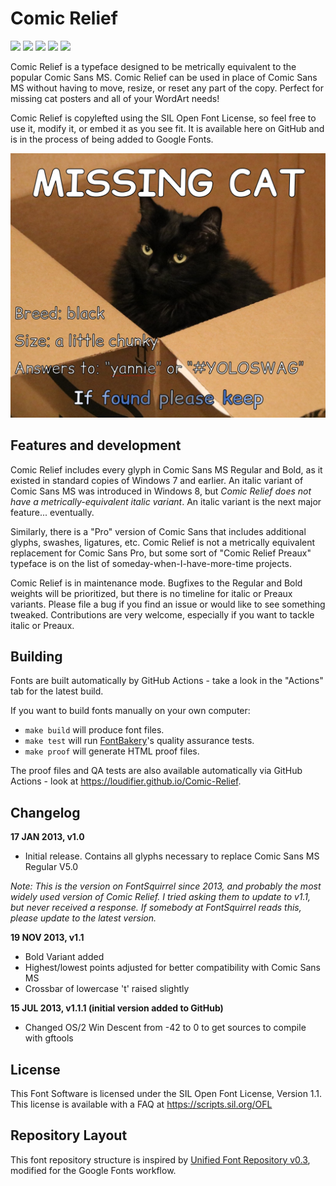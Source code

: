 # Comic Relief

[![][Fontbakery]](https://loudifier.github.io/Comic-Relief/fontbakery/fontbakery-report.html)
[![][Universal]](https://loudifier.github.io/Comic-Relief/fontbakery/fontbakery-report.html)
[![][GF Profile]](https://loudifier.github.io/Comic-Relief/fontbakery/fontbakery-report.html)
[![][Outline Correctness]](https://loudifier.github.io/Comic-Relief/fontbakery/fontbakery-report.html)
[![][Shaping]](https://loudifier.github.io/Comic-Relief/fontbakery/fontbakery-report.html)

[Fontbakery]: https://img.shields.io/endpoint?url=https%3A%2F%2Fraw.githubusercontent.com%2Floudifier%2FComic-Relief%2Fgh-pages%2Fbadges%2Foverall.json
[GF Profile]: https://img.shields.io/endpoint?url=https%3A%2F%2Fraw.githubusercontent.com%2Floudifier%2FComic-Relief%2Fgh-pages%2Fbadges%2FGoogleFonts.json
[Outline Correctness]: https://img.shields.io/endpoint?url=https%3A%2F%2Fraw.githubusercontent.com%2Floudifier%2FComic-Relief%2Fgh-pages%2Fbadges%2FOutlineCorrectnessChecks.json
[Shaping]: https://img.shields.io/endpoint?url=https%3A%2F%2Fraw.githubusercontent.com%2Floudifier%2FComic-Relief%2Fgh-pages%2Fbadges%2FShapingChecks.json
[Universal]: https://img.shields.io/endpoint?url=https%3A%2F%2Fraw.githubusercontent.com%2Floudifier%2FComic-Relief%2Fgh-pages%2Fbadges%2FUniversal.json

Comic Relief is a typeface designed to be metrically equivalent to the popular Comic Sans MS. Comic Relief can be used in place of Comic Sans MS without having to move, resize, or reset any part of the copy. Perfect for missing cat posters and all of your WordArt needs!

Comic Relief is copylefted using the SIL Open Font License, so feel free to use it, modify it, or embed it as you see fit. It is available here on GitHub and is in the process of being added to Google Fonts.

![Sample Image](documentation/cat-poster.jpg)

## Features and development

Comic Relief includes every glyph in Comic Sans MS Regular and Bold, as it existed in standard copies of Windows 7 and earlier. An italic variant of Comic Sans MS was introduced in Windows 8, but *Comic Relief does not have a metrically-equivalent italic variant*. An italic variant is the next major feature... eventually.

Similarly, there is a "Pro" version of Comic Sans that includes additional glyphs, swashes, ligatures, etc. Comic Relief is not a metrically equivalent replacement for Comic Sans Pro, but some sort of "Comic Relief Preaux" typeface is on the list of someday-when-I-have-more-time projects.

Comic Relief is in maintenance mode. Bugfixes to the Regular and Bold weights will be prioritized, but there is no timeline for italic or Preaux variants. Please file a bug if you find an issue or would like to see something tweaked. Contributions are very welcome, especially if you want to tackle italic or Preaux.

## Building

Fonts are built automatically by GitHub Actions - take a look in the "Actions" tab for the latest build.

If you want to build fonts manually on your own computer:

* `make build` will produce font files.
* `make test` will run [FontBakery](https://github.com/googlefonts/fontbakery)'s quality assurance tests.
* `make proof` will generate HTML proof files.

The proof files and QA tests are also available automatically via GitHub Actions - look at https://loudifier.github.io/Comic-Relief.

## Changelog

**17 JAN 2013, v1.0**
- Initial release. Contains all glyphs necessary to replace Comic Sans MS Regular V5.0

*Note: This is the version on FontSquirrel since 2013, and probably the most widely used version of Comic Relief. I tried asking them to update to v1.1, but never received a response. If somebody at FontSquirrel reads this, please update to the latest version.*

**19 NOV 2013, v1.1**
- Bold Variant added
- Highest/lowest points adjusted for better compatibility with Comic Sans MS
- Crossbar of lowercase 't' raised slightly

**15 JUL 2013, v1.1.1 (initial version added to GitHub)**
- Changed OS/2 Win Descent from -42 to 0 to get sources to compile with gftools

## License

This Font Software is licensed under the SIL Open Font License, Version 1.1.
This license is available with a FAQ at
https://scripts.sil.org/OFL

## Repository Layout

This font repository structure is inspired by [Unified Font Repository v0.3](https://github.com/unified-font-repository/Unified-Font-Repository), modified for the Google Fonts workflow.
